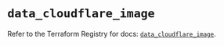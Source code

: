 # `data_cloudflare_image`

Refer to the Terraform Registry for docs: [`data_cloudflare_image`](https://registry.terraform.io/providers/cloudflare/cloudflare/5.7.1/docs/data-sources/image).
